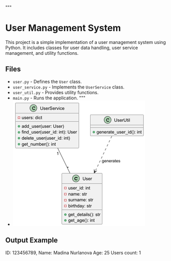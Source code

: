 """
# User Management System

This project is a simple implementation of a user management system using Python.
It includes classes for user data handling, user service management, and utility functions.

## Files
- `user.py` - Defines the `User` class.
- `user_service.py` - Implements the `UserService` class.
- `user_util.py` - Provides utility functions.
- `main.py` - Runs the application.
"""
- ![UML Diagram](UML.png)

## Output Example
ID: 123456789, Name: Madina Nurlanova
Age: 25
Users count: 1
